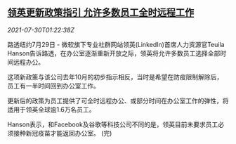 <!--1627608663000-->
[领英更新政策指引 允许多数员工全时远程工作](https://cn.reuters.com/article/lindedin-work-home-0730-idCNKBS2F0040)
------

<div><i>2021-07-30T01:22:38Z</i></div><p>路透纽约7月29日 - 微软旗下专业社群网站领英(LinkedIn)首席人力资源官Teuila Hanson告诉路透，在办公室逐渐重新开放之际，领英将允许多数员工选择全部时间远程办公。</p><p>这项新政策与该公司去年10月的初步指示相反，当时是希望在防疫限制解除后，员工有一半时间回到办公室工作。</p><p>更新后的政策为员工提供了可全时远程办公、或部分时间在办公室工作的弹性，将适用于领英全球逾1.6万名员工。</p><p>Hanson表示，和Facebook及谷歌等科技公司不同的是，领英目前未要求员工必须接种新冠疫苗才能返回办公室。 (完)</p>
